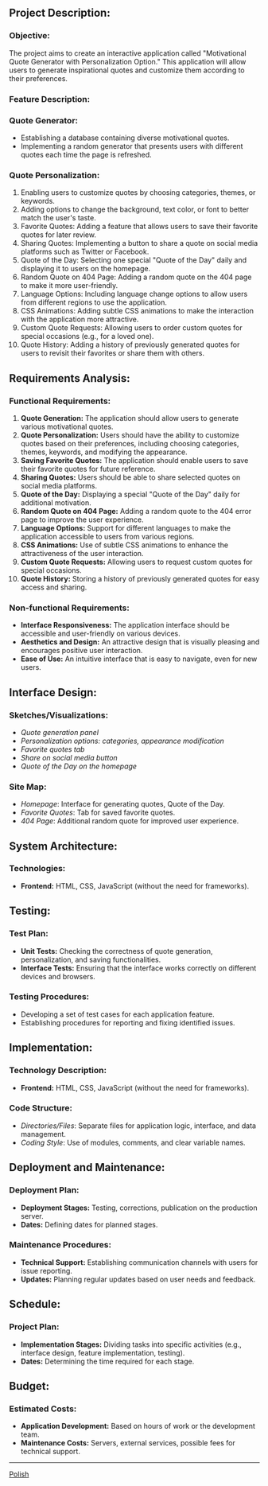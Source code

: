 ## Project Description:

### Objective:

The project aims to create an interactive application called "Motivational Quote Generator with Personalization Option." This application will allow users to generate inspirational quotes and customize them according to their preferences.

### Feature Description:

### Quote Generator:

- Establishing a database containing diverse motivational quotes.
- Implementing a random generator that presents users with different quotes each time the page is refreshed.

### Quote Personalization:

1. Enabling users to customize quotes by choosing categories, themes, or keywords.
2. Adding options to change the background, text color, or font to better match the user's taste.
3. Favorite Quotes: Adding a feature that allows users to save their favorite quotes for later review.
4. Sharing Quotes: Implementing a button to share a quote on social media platforms such as Twitter or Facebook.
5. Quote of the Day: Selecting one special "Quote of the Day" daily and displaying it to users on the homepage.
6. Random Quote on 404 Page: Adding a random quote on the 404 page to make it more user-friendly.
7. Language Options: Including language change options to allow users from different regions to use the application.
8. CSS Animations: Adding subtle CSS animations to make the interaction with the application more attractive.
9. Custom Quote Requests: Allowing users to order custom quotes for special occasions (e.g., for a loved one).
10. Quote History: Adding a history of previously generated quotes for users to revisit their favorites or share them with others.

## Requirements Analysis:


### Functional Requirements:

1. **Quote Generation:** The application should allow users to generate various motivational quotes.
2. **Quote Personalization:** Users should have the ability to customize quotes based on their preferences, including choosing categories, themes, keywords, and modifying the appearance.
3. **Saving Favorite Quotes:** The application should enable users to save their favorite quotes for future reference.
4. **Sharing Quotes:** Users should be able to share selected quotes on social media platforms.
5. **Quote of the Day:** Displaying a special "Quote of the Day" daily for additional motivation.
6. **Random Quote on 404 Page:** Adding a random quote to the 404 error page to improve the user experience.
7. **Language Options:** Support for different languages to make the application accessible to users from various regions.
8. **CSS Animations:** Use of subtle CSS animations to enhance the attractiveness of the user interaction.
9. **Custom Quote Requests:** Allowing users to request custom quotes for special occasions.
10. **Quote History:** Storing a history of previously generated quotes for easy access and sharing.

### Non-functional Requirements:

- **Interface Responsiveness:** The application interface should be accessible and user-friendly on various devices.
- **Aesthetics and Design:** An attractive design that is visually pleasing and encourages positive user interaction.
- **Ease of Use:** An intuitive interface that is easy to navigate, even for new users.

## Interface Design:


### Sketches/Visualizations:

- *Quote generation panel*
- *Personalization options: categories, appearance modification*
- *Favorite quotes tab*
- *Share on social media button*
- *Quote of the Day on the homepage*

### Site Map:

- *Homepage*: Interface for generating quotes, Quote of the Day.
- *Favorite Quotes*: Tab for saved favorite quotes.
- *404 Page*: Additional random quote for improved user experience.

## System Architecture:


### Technologies:

- **Frontend:** HTML, CSS, JavaScript (without the need for frameworks).

## Testing:


### Test Plan:

- **Unit Tests:** Checking the correctness of quote generation, personalization, and saving functionalities.
- **Interface Tests:** Ensuring that the interface works correctly on different devices and browsers.

### Testing Procedures:

- Developing a set of test cases for each application feature.
- Establishing procedures for reporting and fixing identified issues.

## Implementation:


### Technology Description:

- **Frontend:** HTML, CSS, JavaScript (without the need for frameworks).

### Code Structure:

- *Directories/Files*: Separate files for application logic, interface, and data management.
- *Coding Style*: Use of modules, comments, and clear variable names.

## Deployment and Maintenance:


### Deployment Plan:

- **Deployment Stages:** Testing, corrections, publication on the production server.
- **Dates:** Defining dates for planned stages.

### Maintenance Procedures:

- **Technical Support:** Establishing communication channels with users for issue reporting.
- **Updates:** Planning regular updates based on user needs and feedback.

## Schedule:


### Project Plan:

- **Implementation Stages:** Dividing tasks into specific activities (e.g., interface design, feature implementation, testing).
- **Dates:** Determining the time required for each stage.

## Budget:


### Estimated Costs:

- **Application Development:** Based on hours of work or the development team.
- **Maintenance Costs:** Servers, external services, possible fees for technical support.

---
[Polish](READMEPL.md)